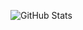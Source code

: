 ![GitHub Stats](https://github-readme-stats.vercel.app/api?username=andrewnijmeh&count_private=true&theme=tokyonight&show_icons=true)


